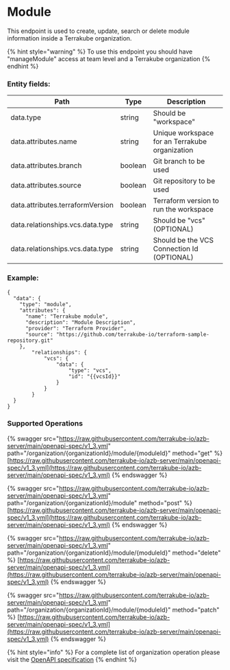 # Module

This endpoint is used to create, update, search or delete module information inside a Terrakube organization.

{% hint style="warning" %}
To use this endpoint you should have "manageModule" access at team level and a Terrakube organization
{% endhint %}

### Entity fields:

| Path                             | Type    | Description                                    |
| -------------------------------- | ------- | ---------------------------------------------- |
| data.type                        | string  | Should be "workspace"                          |
| data.attributes.name             | string  | Unique workspace for an Terrakube organization |
| data.attributes.branch           | boolean | Git branch to be used                          |
| data.attributes.source           | boolean | Git repository to be used                      |
| data.attributes.terraformVersion | boolean | Terraform version to run the workspace         |
| data.relationships.vcs.data.type | string  | Should be "vcs" (OPTIONAL)                     |
| data.relationships.vcs.data.type | string  | Should be the VCS Connection Id (OPTIONAL)     |

### Example:

```
{
  "data": {
    "type": "module",
    "attributes": {
      "name": "Terrakube module",
      "description": "Module Description",
      "provider": "Terraform Provider",
      "source": "https://github.com/terrakube-io/terraform-sample-repository.git"
    },
        "relationships": {
            "vcs": {
                "data": {
                    "type": "vcs",
                    "id": "{{vcsId}}"
                }
            }
        }
  }
}
```

### Supported Operations

{% swagger src="https://raw.githubusercontent.com/terrakube-io/azb-server/main/openapi-spec/v1_3.yml" path="/organization/{organizationId}/module/{moduleId}" method="get" %}
[https://raw.githubusercontent.com/terrakube-io/azb-server/main/openapi-spec/v1_3.yml](https://raw.githubusercontent.com/terrakube-io/azb-server/main/openapi-spec/v1_3.yml)
{% endswagger %}

{% swagger src="https://raw.githubusercontent.com/terrakube-io/azb-server/main/openapi-spec/v1_3.yml" path="/organization/{organizationId}/module" method="post" %}
[https://raw.githubusercontent.com/terrakube-io/azb-server/main/openapi-spec/v1_3.yml](https://raw.githubusercontent.com/terrakube-io/azb-server/main/openapi-spec/v1_3.yml)
{% endswagger %}

{% swagger src="https://raw.githubusercontent.com/terrakube-io/azb-server/main/openapi-spec/v1_3.yml" path="/organization/{organizationId}/module/{moduleId}" method="delete" %}
[https://raw.githubusercontent.com/terrakube-io/azb-server/main/openapi-spec/v1_3.yml](https://raw.githubusercontent.com/terrakube-io/azb-server/main/openapi-spec/v1_3.yml)
{% endswagger %}

{% swagger src="https://raw.githubusercontent.com/terrakube-io/azb-server/main/openapi-spec/v1_3.yml" path="/organization/{organizationId}/module/{moduleId}" method="patch" %}
[https://raw.githubusercontent.com/terrakube-io/azb-server/main/openapi-spec/v1_3.yml](https://raw.githubusercontent.com/terrakube-io/azb-server/main/openapi-spec/v1_3.yml)
{% endswagger %}

{% hint style="info" %}
For a complete list of organization operation please visit the [OpenAPI specification](https://github.com/terrakube-io/terrakube-server/tree/main/openapi-spec)
{% endhint %}

